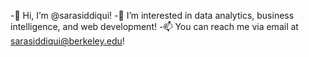 -👋 Hi, I’m @sarasiddiqui! 
-👀 I’m interested in data analytics, business intelligence, and web development!
-📫 You can reach me via email at sarasiddiqui@berkeley.edu!

<!---
sarasiddiqui/sarasiddiqui is a ✨ special ✨ repository because its `README.md` (this file) appears on your GitHub profile.
You can click the Preview link to take a look at your changes.
--->
